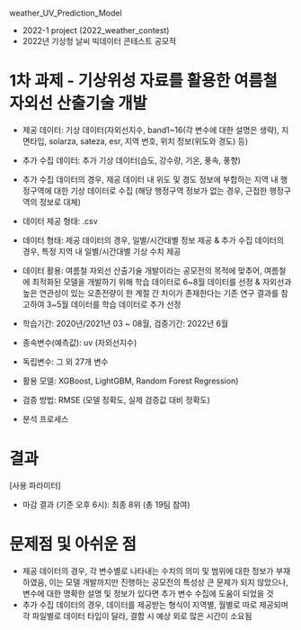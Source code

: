 weather_UV_Prediction_Model
- 2022-1 project (2022_weather_contest)
- 2022년 기상청 날씨 빅데이터 콘테스트 공모적
 
 
# 1차 과제 - 기상위성 자료를 활용한 여름철 자외선 산출기술 개발
- 제공 데이터: 기상 데이터(자외선지수, band1~16(각 변수에 대한 설명은 생략), 지면타입, solarza, sateza, esr, 지역 번호, 위치 정보(위도와 경도) 등)
- 추가 수집 데이터: 추가 기상 데이터(습도, 강수량, 기온, 풍속, 풍향)
- 추가 수집 데이터의 경우, 제공 데이터 내 위도 및 경도 정보에 부합하는 지역 내 행정구역에 대한 기상 데이터로 수집 (해당 행정구역 정보가 없는 경우, 근접한 행정구역의 정보로 대체)

- 데이터 제공 형태: .csv

- 데이터 형태: 제공 데이터의 경우, 일별/시간대별 정보 제공 & 추가 수집 데이터의 경우, 특정 지역 내 일별/시간대별 기상 수치 제공

- 데이터 활용: 여름철 자외선 산출기술 개발이라는 공모전의 목적에 맞추어, 여름철에 최적화된 모델을 개발하기 위해 학습 데이터로 6~8월 데이터를 선정 & 자외선과 높은 연관성이 있는 오존전량이 한 계절 간 차이가 존재한다는 기존 연구 결과를 참고하여 3~5월 데이터를 학습 데이터로 추가 선정

- 학습기간: 2020년/2021년 03 ~ 08월, 검증기간: 2022년 6월
- 종속변수(예측값): uv (자외선지수)
- 독립변수: 그 외 27개 변수
- 활용 모델: XGBoost, LightGBM, Random Forest Regression)

- 검증 방법: RMSE (모델 정확도, 실제 검증값 대비 정확도)
- 분석 프로세스
 
 
# 결과
[사용 파라미터]


- 마감 결과 (기준 오후 6시): 최종 8위 (총 19팀 참여)
 
 
# 문제점 및 아쉬운 점
- 제공 데이터의 경우, 각 변수별로 나타내는 수치의 의미 및 범위에 대한 정보가 부재하였음, 이는 모델 개발까지만 진행하는 공모전의 특성상 큰 문제가 되지 않았으나, 변수에 대한 명확한 설명 및 정보가 있다면 추가 변수 수집에 도움이 되었을 것
- 추가 수집 데이터의 경우, 데이터를 제공받는 형식이 지역별, 월별로 따로 제공되며 각 파일별로 데이터 타입이 달라, 결합 시 예상 외로 많은 시간이 소요됨

